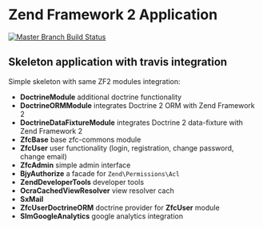 Zend Framework 2 Application
=======================
[![Master Branch Build Status](https://travis-ci.org/UaQuetzalcoatl/zf2-skeleton.png?branch=master)](https://travis-ci.org/UaQuetzalcoatl/zf2-skeleton)


Skeleton application with travis integration
-------------------

Simple skeleton with same ZF2 modules integration:
+ **DoctrineModule** additional doctrine functionality
+ **DoctrineORMModule** integrates Doctrine 2 ORM with Zend Framework 2
+ **DoctrineDataFixtureModule** integrates Doctrine 2 data-fixture with Zend Framework 2
+ **ZfcBase** base zfc-commons module
+ **ZfcUser** user functionality (login, registration, change password, change email)
+ **ZfcAdmin** simple admin interface
+ **BjyAuthorize** a facade for `Zend\Permissions\Acl`
+ **ZendDeveloperTools** developer tools
+ **OcraCachedViewResolver** view resolver cach
+ **SxMail**
+ **ZfcUserDoctrineORM** doctrine provider for **ZfcUser** module
+ **SlmGoogleAnalytics** google analytics integration

